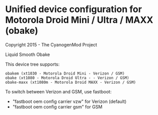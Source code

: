 Unified device configuration for Motorola Droid Mini / Ultra / MAXX (obake)
==============================
Copyright 2015 - The CyanogenMod Project

Liquid Smooth Obake

This device tree supports:

    obakem (xt1030 - Motorola Droid Mini - Verizon / GSM)
    obake (xt1080 - Motorola Droid Ultra - - Verizon / GSM)
    obake-maxx (xt1080m - Motorola Droid MAXX - Verizon / GSM)

To switch between Verizon and GSM, use fastboot:
 - "fastboot oem config carrier vzw" for Verizon (default)
 - "fastboot oem config carrier gsm" for GSM
